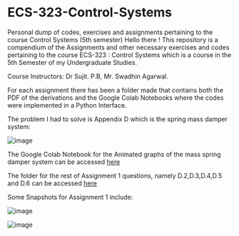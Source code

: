 # ECS-323-Control-Systems
Personal dump of codes, exercises and assignments pertaining to the course Control Systems (5th semester)
Hello there !
This repository is a compendium of the Assignments and other necessary exercises and codes pertaining to the course ECS-323 : Control Systems which is a course in the 5th Semester of my Undergraduate Studies.

Course Instructors: Dr Sujit. P.B, Mr. Swadhin Agarwal.

For each assignment there has been a folder made that contains both the PDF of the derivations and the Google Colab Notebooks where the codes were implemented in a Python Interface.

The problem I had to solve is Appendix D which is the spring mass damper system:


![image](https://user-images.githubusercontent.com/68393451/134778919-33dc52f2-e9bf-4fbd-9695-b88a8e44cdc4.png)




The Google Colab Notebook for the Animated graphs of the mass spring damper system can be accessed [here](https://github.com/DRA-chaos/ECS-323-Control-Systems/blob/main/Assignment%201/Animation_of_Mass_Spring_Damper_System_D_2.ipynb)

The folder for the rest of Assignment 1 questions, namely D.2,D.3,D.4,D.5 and D.6 can be accessed [here](https://github.com/DRA-chaos/ECS-323-Control-Systems/tree/main/Assignment%201)


Some Snapshots for Assignment 1 include:

![image](https://user-images.githubusercontent.com/68393451/134781113-26c4e74b-c0fc-4bd1-9888-53a4ba4f6de1.png)




![image](https://user-images.githubusercontent.com/68393451/134778949-31c898db-d40c-4ed0-9a37-65c9d7b43f2d.png)




